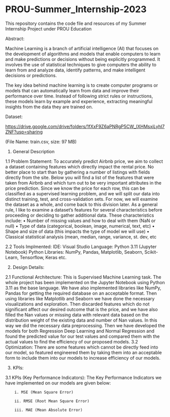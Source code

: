 # PROU-Summer_Internship-2023
This repository contains the code file and resources of my Summer Internship Project under PROU Education

Abstract:

  Machine Learning is a branch of artificial intelligence (AI) that focuses on the development of algorithms and models that enable computers to learn and make predictions or decisions without being explicitly programmed. It involves the use of statistical techniques to give computers the ability to learn from and analyze data, identify patterns, and make intelligent decisions or predictions.

  The key idea behind machine learning is to create computer programs or models that can automatically learn from data and improve their performance over time. Instead of following strict rules or instructions, these models learn by example and experience, extracting meaningful insights from the data they are trained on.

Dataset:

  https://drive.google.com/drive/folders/1fXxF9Z6aPNRgP5CW_IXHMsxiLyhI7ZNF?usp=sharing
  
  (File Name: train.csv, size: 97 MB)
  
1. General Description

  1.1 Problem Statement: To accurately predict Airbnb price, we aim to collect a dataset containing features which directly impact the rental price. No better place to start than by gathering a number of listings with fields directly from the site. Below you will find a list of the features that were taken from Airbnb and which turn out to be very important attributes in the price prediction. Since we know the price for each row, this can be classified as a supervised learning problem, and we will split our data into distinct training, test, and cross-validation sets. For now, we will examine the dataset as a whole, and come back to this division later. As a general rule, I like to examine a dataset’s features for several characteristics before proceeding or deciding to gather additional data. These characteristics include: 
  • Number of missing values and how to deal with them (NaN or null) 
  • Type of data (categorical, boolean, image, numerical, text, etc) 
  • Shape and size of data (this impacts the type of model we will use) 
  • Classical statistical analysis (mean, median, range, variance, st. dev, etc

  2.2 Tools Implmented: 
  IDE: Visual Studio
  Language: Python 3.11 (Jupyter Notebook)
  Python Libraries: NumPy, Pandas, Matplotlib, Seaborn, Scikit-Learn, Tensorflow, 
  Keras etc.
  
2. Design Details:

  2.1 Functional Architecture: This is Supervised Machine Learning task. The whole project has been implemented on the Jupyter Notebook using Python 3.11 as the base language. We have also implemented libraries like NumPy, Pandas for getting the required database on an acceptable format. Then using libraries like Matplotlib and Seaborn we have done the necessary visualizations and exploration. Then discarded features which do not significant affect our desired outcome that is the price, and we have also filled the Nan values or missing data with relevant data based on the distribution weight of the existing data and number of Nan values. In this way we did the necessary data preprocessing. Then we have developed the models for both Regression Deep Learning and Normal Regression and found the predicted value for our test values and compared them with the actual values to find the efficiency of our proposed models.
  3.2 Optimization: There are some features which cannot be directly feed into our model, so featured engineered them by taking them into an acceptable form to include them into our models to increase efficiency of our models.
  
 
3. KPIs:

  3.1 KPIs (Key Performance Indicators): The Key Performance Indicators we have implemented on our models are given below:
  
        i. MSE (Mean Square Error)
        
        ii. RMSE (Root Mean Square Error)
        
        iii. MAE (Mean Absolute Error)
